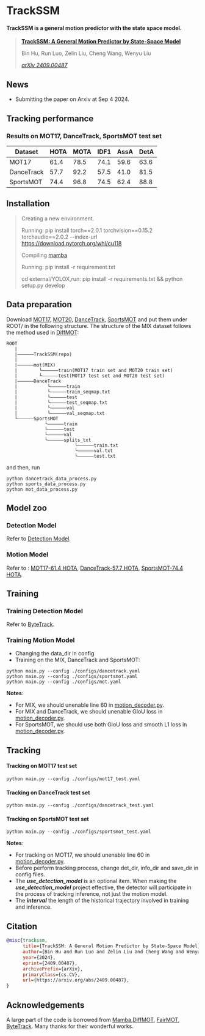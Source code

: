 

# TrackSSM
####  TrackSSM is a general motion predictor with the state space model.

> [**TrackSSM: A General Motion Predictor by State-Space Model**](https://arxiv.org/abs/2409.00487)
> 
> Bin Hu, Run Luo, Zelin Liu, Cheng Wang, Wenyu Liu
> 
> *[arXiv 2409.00487](https://arxiv.org/abs/2409.00487)*


## News
- Submitting the paper on Arxiv at Sep 4 2024.
 
## Tracking performance
### Results on MOT17, DanceTrack, SportsMOT test set
| Dataset    | HOTA | MOTA | IDF1 | AssA | DetA | 
|------------|-------|-------|------|------|-------|
|MOT17       | 61.4 | 78.5 | 74.1 | 59.6 | 63.6 |
|DanceTrack  | 57.7 | 92.2 | 57.5 | 41.0 | 81.5 |
|SportsMOT   | 74.4 | 96.8 | 74.5 | 62.4 | 88.8 |

 
## Installation
> Creating a new environment.
> 
> Running: pip install torch==2.0.1 torchvision==0.15.2 torchaudio==2.0.2 --index-url https://download.pytorch.org/whl/cu118
> 
> Compiling [mamba](https://github.com/state-spaces/mamba)
> 
> Running: pip install -r requirement.txt
>
> cd external/YOLOX,run: pip install -r requirements.txt && python setup.py develop


## Data preparation
Download [MOT17](https://motchallenge.net/), [MOT20](https://motchallenge.net/), [DanceTrack](https://github.com/DanceTrack/DanceTrack), [SportsMOT](https://github.com/MCG-NJU/SportsMOT) and put them under ROOT/ in the following structure. The structure of the MIX dataset follows the method used in [DiffMOT](https://github.com/Kroery/DiffMOT):
```
ROOT
   |
   |——————TrackSSM(repo)
   |                         
   |——————mot(MIX)
   |        └——————train(MOT17 train set and MOT20 train set)
   |        └——————test(MOT17 test set and MOT20 test set)
   |——————DanceTrack
   |           └——————train
   |           └——————train_seqmap.txt
   |           └——————test
   |           └——————test_seqmap.txt
   |           └——————val
   |           └——————val_seqmap.txt
   └——————SportsMOT
              └——————train
              └——————test
              └——————val
              └——————splits_txt
                         └——————train.txt
                         └——————val.txt
                         └——————test.txt
```
and then, run
```
python dancetrack_data_process.py
python sports_data_process.py
python mot_data_process.py
```

## Model zoo
### Detection Model
Refer to [Detection Model](https://github.com/Kroery/DiffMOT/releases/tag/v1.0).

### Motion Model
Refer to :
[MOT17-61.4 HOTA](https://drive.google.com/file/d/1KuTmi4t9qwcm2dXCW6xPY2dVhWSs6jK8/view?usp=drive_link),
[DanceTrack-57.7 HOTA](https://drive.google.com/file/d/1VvOjZNG3QPI4TPWl13ibUzuVvFyxCTa9/view?usp=drive_link),
[SportsMOT-74.4 HOTA](https://drive.google.com/file/d/1Uu6S-kYZoTZAq1RbwlZtyBH5Y42W7vB2/view?usp=drive_link).






## Training
### Training Detection Model
Refer to [ByteTrack](https://github.com/ifzhang/ByteTrack).

### Training Motion Model
- Changing the data_dir in config
- Training on the MIX, DanceTrack and SportsMOT:
```
python main.py --config ./configs/dancetrack.yaml
python main.py --config ./configs/sportsmot.yaml
python main.py --config ./configs/mot.yaml
```
**Notes**:
  - For MIX, we should unenable line 60 in [motion_decoder.py](https://github.com/Xavier-Lin/TrackSSM/blob/main/models/motion_decoder.py).
  - For MIX and DanceTrack, we should unenable GIoU loss in [motion_decoder.py](https://github.com/Xavier-Lin/TrackSSM/blob/main/models/motion_decoder.py).
  - For SportsMOT,  we should use both GIoU loss and smooth L1 loss in [motion_decoder.py](https://github.com/Xavier-Lin/TrackSSM/blob/main/models/motion_decoder.py).


## Tracking
#### Tracking on MOT17 test set
```
python main.py --config ./configs/mot17_test.yaml
```

#### Tracking on DanceTrack test set
```
python main.py --config ./configs/dancetrack_test.yaml
```

#### Tracking on SportsMOT test set
```
python main.py --config ./configs/sportsmot_test.yaml
```
**Notes**:
  - For tracking on MOT17, we should unenable line 60 in [motion_decoder.py](https://github.com/Xavier-Lin/TrackSSM/blob/main/models/motion_decoder.py).
  - Before perform tracking process, change det_dir, info_dir and save_dir in config files.
  - The ***use_detection_model*** is an optional item. When making the ***use_detection_model*** project effective, the detector will participate in the process of tracking inference, not just the motion model.
  - The ***interval*** the length of the historical trajectory involved in training and inference.

 
## Citation
```bibtex
@misc{trackssm,
      title={TrackSSM: A General Motion Predictor by State-Space Model}, 
      author={Bin Hu and Run Luo and Zelin Liu and Cheng Wang and Wenyu Liu},
      year={2024},
      eprint={2409.00487},
      archivePrefix={arXiv},
      primaryClass={cs.CV},
      url={https://arxiv.org/abs/2409.00487}, 
}
```

## Acknowledgements
A large part of the code is borrowed from [Mamba](https://github.com/state-spaces/mamba),[DiffMOT](https://github.com/Kroery/DiffMOT), [FairMOT](https://github.com/ifzhang/FairMOT), [ByteTrack](https://github.com/ifzhang/ByteTrack). 
 Many thanks for their wonderful works.


